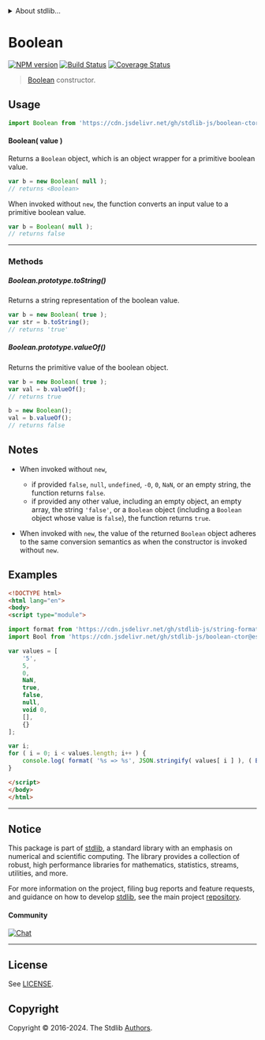 <!--

@license Apache-2.0

Copyright (c) 2022 The Stdlib Authors.

Licensed under the Apache License, Version 2.0 (the "License");
you may not use this file except in compliance with the License.
You may obtain a copy of the License at

   http://www.apache.org/licenses/LICENSE-2.0

Unless required by applicable law or agreed to in writing, software
distributed under the License is distributed on an "AS IS" BASIS,
WITHOUT WARRANTIES OR CONDITIONS OF ANY KIND, either express or implied.
See the License for the specific language governing permissions and
limitations under the License.

-->


<details>
  <summary>
    About stdlib...
  </summary>
  <p>We believe in a future in which the web is a preferred environment for numerical computation. To help realize this future, we've built stdlib. stdlib is a standard library, with an emphasis on numerical and scientific computation, written in JavaScript (and C) for execution in browsers and in Node.js.</p>
  <p>The library is fully decomposable, being architected in such a way that you can swap out and mix and match APIs and functionality to cater to your exact preferences and use cases.</p>
  <p>When you use stdlib, you can be absolutely certain that you are using the most thorough, rigorous, well-written, studied, documented, tested, measured, and high-quality code out there.</p>
  <p>To join us in bringing numerical computing to the web, get started by checking us out on <a href="https://github.com/stdlib-js/stdlib">GitHub</a>, and please consider <a href="https://opencollective.com/stdlib">financially supporting stdlib</a>. We greatly appreciate your continued support!</p>
</details>

# Boolean

[![NPM version][npm-image]][npm-url] [![Build Status][test-image]][test-url] [![Coverage Status][coverage-image]][coverage-url] <!-- [![dependencies][dependencies-image]][dependencies-url] -->

> [Boolean][mdn-boolean] constructor.

<!-- Section to include introductory text. Make sure to keep an empty line after the intro `section` element and another before the `/section` close. -->

<section class="intro">

</section>

<!-- /.intro -->

<!-- Package usage documentation. -->



<section class="usage">

## Usage

```javascript
import Boolean from 'https://cdn.jsdelivr.net/gh/stdlib-js/boolean-ctor@esm/index.mjs';
```

#### Boolean( value )

Returns a `Boolean` object, which is an object wrapper for a primitive boolean value.

<!-- eslint-disable no-new-wrappers -->

```javascript
var b = new Boolean( null );
// returns <Boolean>
```

When invoked without `new`, the function converts an input value to a primitive boolean value.

```javascript
var b = Boolean( null );
// returns false
```

* * *

### Methods

<a name="method-to-string"></a>

##### Boolean.prototype.toString()

Returns a string representation of the boolean value.

```javascript
var b = new Boolean( true );
var str = b.toString();
// returns 'true'
```

##### Boolean.prototype.valueOf()

Returns the primitive value of the boolean object.

```javascript
var b = new Boolean( true );
var val = b.valueOf();
// returns true

b = new Boolean();
val = b.valueOf();
// returns false
```

</section>

<!-- /.usage -->

<!-- Package usage notes. Make sure to keep an empty line after the `section` element and another before the `/section` close. -->

<section class="notes">

## Notes

-   When invoked without `new`,

    -   if provided `false`, `null`, `undefined`, `-0`, `0`, `NaN`, or an empty string, the function returns `false`.
    -   if provided any other value, including an empty object, an empty array, the string `'false'`, or a `Boolean` object (including a `Boolean` object whose value is `false`), the function returns `true`.

-   When invoked with `new`, the value of the returned `Boolean` object adheres to the same conversion semantics as when the constructor is invoked without `new`.

</section>

<!-- /.notes -->

<!-- Package usage examples. -->

<section class="examples">

## Examples

<!-- eslint no-undef: "error" -->

<!-- eslint-disable new-cap -->

```html
<!DOCTYPE html>
<html lang="en">
<body>
<script type="module">

import format from 'https://cdn.jsdelivr.net/gh/stdlib-js/string-format@esm/index.mjs';
import Bool from 'https://cdn.jsdelivr.net/gh/stdlib-js/boolean-ctor@esm/index.mjs';

var values = [
    '5',
    5,
    0,
    NaN,
    true,
    false,
    null,
    void 0,
    [],
    {}
];

var i;
for ( i = 0; i < values.length; i++ ) {
    console.log( format( '%s => %s', JSON.stringify( values[ i ] ), ( Bool( values[ i ] ) ) ? 'true' : 'false' ) );
}

</script>
</body>
</html>
```

</section>

<!-- /.examples -->

<!-- Section to include cited references. If references are included, add a horizontal rule *before* the section. Make sure to keep an empty line after the `section` element and another before the `/section` close. -->

<section class="references">

</section>

<!-- /.references -->

<!-- Section for related `stdlib` packages. Do not manually edit this section, as it is automatically populated. -->

<section class="related">

</section>

<!-- /.related -->

<!-- Section for all links. Make sure to keep an empty line after the `section` element and another before the `/section` close. -->


<section class="main-repo" >

* * *

## Notice

This package is part of [stdlib][stdlib], a standard library with an emphasis on numerical and scientific computing. The library provides a collection of robust, high performance libraries for mathematics, statistics, streams, utilities, and more.

For more information on the project, filing bug reports and feature requests, and guidance on how to develop [stdlib][stdlib], see the main project [repository][stdlib].

#### Community

[![Chat][chat-image]][chat-url]

---

## License

See [LICENSE][stdlib-license].


## Copyright

Copyright &copy; 2016-2024. The Stdlib [Authors][stdlib-authors].

</section>

<!-- /.stdlib -->

<!-- Section for all links. Make sure to keep an empty line after the `section` element and another before the `/section` close. -->

<section class="links">

[npm-image]: http://img.shields.io/npm/v/@stdlib/boolean-ctor.svg
[npm-url]: https://npmjs.org/package/@stdlib/boolean-ctor

[test-image]: https://github.com/stdlib-js/boolean-ctor/actions/workflows/test.yml/badge.svg?branch=v0.2.1
[test-url]: https://github.com/stdlib-js/boolean-ctor/actions/workflows/test.yml?query=branch:v0.2.1

[coverage-image]: https://img.shields.io/codecov/c/github/stdlib-js/boolean-ctor/main.svg
[coverage-url]: https://codecov.io/github/stdlib-js/boolean-ctor?branch=main

<!--

[dependencies-image]: https://img.shields.io/david/stdlib-js/boolean-ctor.svg
[dependencies-url]: https://david-dm.org/stdlib-js/boolean-ctor/main

-->

[chat-image]: https://img.shields.io/gitter/room/stdlib-js/stdlib.svg
[chat-url]: https://app.gitter.im/#/room/#stdlib-js_stdlib:gitter.im

[stdlib]: https://github.com/stdlib-js/stdlib

[stdlib-authors]: https://github.com/stdlib-js/stdlib/graphs/contributors

[umd]: https://github.com/umdjs/umd
[es-module]: https://developer.mozilla.org/en-US/docs/Web/JavaScript/Guide/Modules

[deno-url]: https://github.com/stdlib-js/boolean-ctor/tree/deno
[deno-readme]: https://github.com/stdlib-js/boolean-ctor/blob/deno/README.md
[umd-url]: https://github.com/stdlib-js/boolean-ctor/tree/umd
[umd-readme]: https://github.com/stdlib-js/boolean-ctor/blob/umd/README.md
[esm-url]: https://github.com/stdlib-js/boolean-ctor/tree/esm
[esm-readme]: https://github.com/stdlib-js/boolean-ctor/blob/esm/README.md
[branches-url]: https://github.com/stdlib-js/boolean-ctor/blob/main/branches.md

[stdlib-license]: https://raw.githubusercontent.com/stdlib-js/boolean-ctor/main/LICENSE

[mdn-boolean]: https://developer.mozilla.org/en-US/docs/Web/JavaScript/Reference/Global_Objects/Boolean

</section>

<!-- /.links -->
